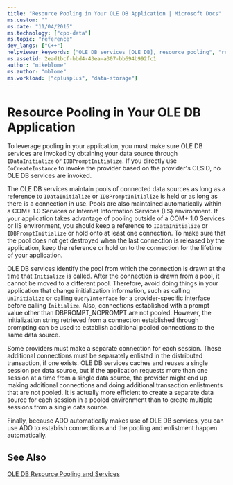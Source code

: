 ```yaml
---
title: "Resource Pooling in Your OLE DB Application | Microsoft Docs"
ms.custom: ""
ms.date: "11/04/2016"
ms.technology: ["cpp-data"]
ms.topic: "reference"
dev_langs: ["C++"]
helpviewer_keywords: ["OLE DB services [OLE DB], resource pooling", "resource pooling [OLE DB], services", "OLE DB, resource pooling", "OLE DB providers, resource pooling"]
ms.assetid: 2ead1bcf-bbd4-43ea-a307-bb694b992fc1
author: "mikeblome"
ms.author: "mblome"
ms.workload: ["cplusplus", "data-storage"]
---
```

# Resource Pooling in Your OLE DB Application

To leverage pooling in your application, you must make sure OLE DB services are invoked by obtaining your data source through `IDataInitialize` or `IDBPromptInitialize`. If you directly use `CoCreateInstance` to invoke the provider based on the provider's CLSID, no OLE DB services are invoked.

The OLE DB services maintain pools of connected data sources as long as a reference to `IDataInitialize` or `IDBPromptInitialize` is held or as long as there is a connection in use. Pools are also maintained automatically within a COM+ 1.0 Services or Internet Information Services (IIS) environment. If your application takes advantage of pooling outside of a COM+ 1.0 Services or IIS environment, you should keep a reference to `IDataInitialize` or `IDBPromptInitialize` or hold onto at least one connection. To make sure that the pool does not get destroyed when the last connection is released by the application, keep the reference or hold on to the connection for the lifetime of your application.

OLE DB services identify the pool from which the connection is drawn at the time that `Initialize` is called. After the connection is drawn from a pool, it cannot be moved to a different pool. Therefore, avoid doing things in your application that change initialization information, such as calling `UnInitialize` or calling `QueryInterface` for a provider-specific interface before calling `Initialize`. Also, connections established with a prompt value other than DBPROMPT_NOPROMPT are not pooled. However, the initialization string retrieved from a connection established through prompting can be used to establish additional pooled connections to the same data source.

Some providers must make a separate connection for each session. These additional connections must be separately enlisted in the distributed transaction, if one exists. OLE DB services caches and reuses a single session per data source, but if the application requests more than one session at a time from a single data source, the provider might end up making additional connections and doing additional transaction enlistments that are not pooled. It is actually more efficient to create a separate data source for each session in a pooled environment than to create multiple sessions from a single data source.

Finally, because ADO automatically makes use of OLE DB services, you can use ADO to establish connections and the pooling and enlistment happen automatically.

## See Also

[OLE DB Resource Pooling and Services](../../data/oledb/ole-db-resource-pooling-and-services.md)